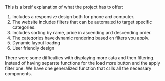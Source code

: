This is a breif explanation of what the project has to offer:
1. Includes a responsive design both for phone and computer.
2. The website includes filters that can be automated to target specific categories.
3. Includes sorting by name, price in ascending and descending order.
4. The categories have dynamic rendering based on filters you apply.
5. Dynamic layout loading
6. User friendly design

There were some difficulties with displaying more data and then filtering. Instead of having separate functions for the load more button and the apply filter one. We have one generalized function that calls all the necessary components.
